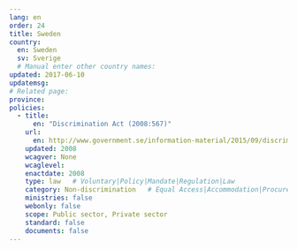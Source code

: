 ```yaml
---
lang: en
order: 24
title: Sweden
country:
  en: Sweden
  sv: Sverige
  # Manual enter other country names:
updated: 2017-06-10
updatemsg:
# Related page:
province:
policies:
  - title:
      en: "Discrimination Act (2008:567)"
    url:
      en: http://www.government.se/information-material/2015/09/discrimination-act-2008567/
    updated: 2008
    wcagver: None
    wcaglevel:
    enactdate: 2008
    type: law   # Voluntary|Policy|Mandate|Regulation|Law
    category: Non-discrimination   # Equal Access|Accommodation|Procurement|Proposed
    ministries: false
    webonly: false
    scope: Public sector, Private sector
    standard: false
    documents: false
---
```


